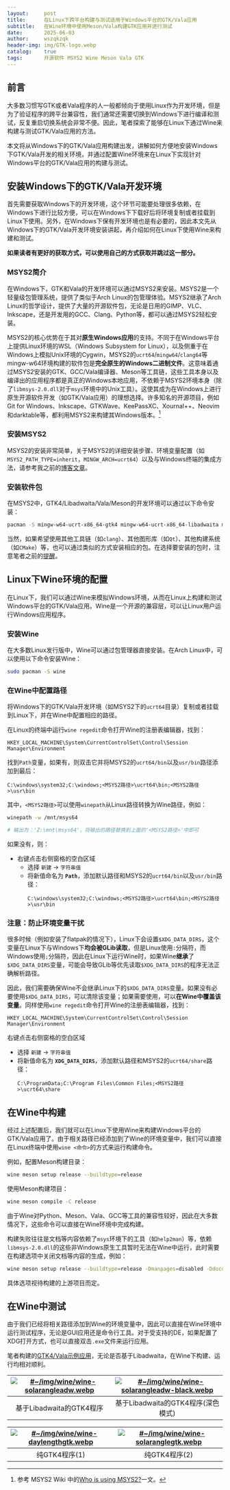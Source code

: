 ```yaml
---
layout:     post
title:      在Linux下跨平台构建与测试适用于Windows平台的GTK/Vala应用
subtitle:   在Wine环境中使用Meson/Vala构建GTK应用并进行测试
date:       2025-06-03
author:     wszqkzqk
header-img: img/GTK-logo.webp
catalog:    true
tags:       开源软件 MSYS2 Wine Meson Vala GTK
---
```


## 前言

大多数习惯写GTK或者Vala程序的人一般都倾向于使用Linux作为开发环境，但是为了验证程序的跨平台兼容性，我们通常还需要切换到Windows下进行编译和测试，反复重启切换系统会非常不便。因此，笔者探索了能够在Linux下通过Wine来构建与测试GTK/Vala应用的方法。

本文将从Windows下的GTK/Vala应用构建出发，讲解如何方便地安装Windows下GTK/Vala开发的相关环境，并通过配置Wine环境来在Linux下实现针对Windows平台的GTK/Vala应用的构建与测试。

## 安装Windows下的GTK/Vala开发环境

首先需要获取Windows下的开发环境，这个环节可能要处理很多依赖，在Windows下进行比较方便，可以在Windows下下载好后将环境复制或者挂载到Linux下使用。另外，在Windows下保有开发环境也是有必要的，因此本文先从Windows下的GTK/Vala开发环境安装讲起，再介绍如何在Linux下使用Wine来构建和测试。

**如果读者有更好的获取方式，可以使用自己的方式获取并跳过这一部分。**

### MSYS2简介

在Windows下，GTK和Vala的开发环境可以通过MSYS2来安装。MSYS2是一个轻量级包管理系统，提供了类似于Arch Linux的包管理体验。MSYS2继承了Arch Linux的哲学设计，提供了大量的开源软件包，无论是日用的GIMP、VLC、Inkscape，还是开发用的GCC、Clang、Python等，都可以通过MSYS2轻松安装。

MSYS2的核心优势在于其对**原生Windows应用**的支持。不同于在Windows平台上提供Linux环境的WSL（Windows Subsystem for Linux），以及侧重于在Windows上模拟Unix环境的Cygwin，MSYS2的`ucrt64`/`mingw64`/`clang64`等mingw-w64环境构建的软件包是**完全原生的Windows二进制文件**。这意味着通过MSYS2安装的GTK、GCC/Vala编译器、Meson等工具链，这些工具本身以及编译出的应用程序都是真正的Windows本地应用，不依赖于MSYS2环境本身（除了`libmsys-2.0.dll`对于`msys`环境中的Unix工具）。这使其成为在Windows上进行原生开源软件开发（如GTK/Vala应用）的理想选择。许多知名的开源项目，例如Git for Windows、Inkscape、GTKWave、KeePassXC、Xournal++、Neovim和darktable等，都利用MSYS2来构建其Windows版本。[^1]

[^1]: 参考 MSYS2 Wiki 中的[Who is using MSYS2?](https://www.msys2.org/docs/who-is-using-msys2/)一文。

### 安装MSYS2

MSYS2的安装非常简单，关于MSYS2的详细安装步骤、环境变量配置（如`MSYS2_PATH_TYPE=inherit`，`MINGW_ARCH=ucrt64`）以及与Windows终端的集成方法，请参考我之前的[博客文章](https://wszqkzqk.github.io/2022/06/24/在不借助oh-my-zsh的前提下进行Zsh配置/)。

### 安装软件包

在MSYS2中，GTK4/Libadwaita/Vala/Meson的开发环境可以通过以下命令安装：

```bash
pacman -S mingw-w64-ucrt-x86_64-gtk4 mingw-w64-ucrt-x86_64-libadwaita mingw-w64-ucrt-x86_64-gcc mingw-w64-ucrt-x86_64-vala mingw-w64-ucrt-x86_64-meson
```

当然，如果希望使用其他工具链（如`clang`）、其他图形库（如`Qt`）、其他构建系统（如`CMake`）等，也可以通过类似的方式安装相应的包。在选择要安装的包时，注意笔者之前的[提醒](https://wszqkzqk.github.io/2022/06/24/%E5%9C%A8%E4%B8%8D%E5%80%9F%E5%8A%A9oh-my-zsh%E7%9A%84%E5%89%8D%E6%8F%90%E4%B8%8B%E8%BF%9B%E8%A1%8CZsh%E9%85%8D%E7%BD%AE/#%E6%8F%90%E9%86%92%E9%81%BF%E5%85%8D%E5%8C%85%E5%86%B2%E7%AA%81)。


## Linux下Wine环境的配置

在Linux下，我们可以通过Wine来模拟Windows环境，从而在Linux上构建和测试Windows平台的GTK/Vala应用。Wine是一个开源的兼容层，可以让Linux用户运行Windows应用程序。

### 安装Wine

在大多数Linux发行版中，Wine可以通过包管理器直接安装。在Arch Linux中，可以使用以下命令安装Wine：

```bash
sudo pacman -S wine
```

### 在Wine中配置路径

将Windows下的GTK/Vala开发环境（如MSYS2下的`ucrt64`目录）复制或者挂载到Linux下，并在Wine中配置相应的路径。

在Linux的终端中运行`wine regedit`命令打开Wine的注册表编辑器，找到：

```
HKEY_LOCAL_MACHINE\System\CurrentControlSet\Control\Session Manager\Environment
```

找到`Path`变量，如果有，则双击它并将MSYS2的`ucrt64/bin`以及`usr/bin`路径添加到最后：

```
C:\windows\system32;C:\windows;<MSYS2路径>\ucrt64\bin;<MSYS2路径>\usr\bin
```

其中，`<MSYS2路径>`可以使用`winepath`从Linux路径转换为Wine路径，例如：

```bash
winepath -w /mnt/msys64

# 输出为：'Z:\mnt\msys64'，将输出的路径替换到上面的'<MSYS2路径>'中即可
```

如果没有，则：
- 右键点击右侧窗格的空白区域
   - 选择 `新建` → `字符串值`
   - 将新值命名为 **`Path`**，添加默认路径和MSYS2的`ucrt64/bin`以及`usr/bin`路径：
     ```
     C:\windows\system32;C:\windows;<MSYS2路径>\ucrt64\bin;<MSYS2路径>\usr\bin
     ```

### 注意：防止环境变量干扰

很多时候（例如安装了flatpak的情况下），Linux下会设置`$XDG_DATA_DIRS`，这个变量在Linux下与Windows下**均会被GLib读取**，但是Linux使用`:`分隔符，而Windows使用`;`分隔符，因此在Linux下运行Wine时，如果Wine**继承**了`$XDG_DATA_DIRS`变量，可能会导致GLib等优先读取`$XDG_DATA_DIRS`的程序无法正确解析路径。

因此，我们需要确保Wine不会继承Linux下的`$XDG_DATA_DIRS`变量。如果没有必要使用`$XDG_DATA_DIRS`，可以清除该变量；如果需要使用，可以**在Wine中覆盖该变量**。同样使用`wine regedit`命令打开Wine的注册表编辑器，找到：

```
HKEY_LOCAL_MACHINE\System\CurrentControlSet\Control\Session Manager\Environment
```

右键点击右侧窗格的空白区域
- 选择 `新建` → `字符串值`
- 将新值命名为 **`XDG_DATA_DIRS`**，添加默认路径和MSYS2的`ucrt64/share`路径：
  ```
  C:\ProgramData;C:\Program Files\Common Files;<MSYS2路径>\ucrt64\share
  ```

## 在Wine中构建

经过上述配置后，我们就可以在Linux下使用Wine来构建Windows平台的GTK/Vala应用了。由于相关路径已经添加到了Wine的环境变量中，我们可以直接在Linux终端中使用`wine <命令>`的方式来运行构建命令。

例如，配置Meson构建目录：

```bash
wine meson setup release --buildtype=release
```

使用Meson构建项目：

```bash
wine meson compile -C release
```

由于Wine对Python、Meson、Vala、GCC等工具的兼容性较好，因此在大多数情况下，这些命令可以直接在Wine环境中完成构建。

构建失败往往是文档等内容依赖了`msys`环境下的工具（如`help2man`）等，依赖`libmsys-2.0.dll`的这些非Windows原生工具暂时无法在Wine中运行，此时需要在构建选项中关闭文档等内容的生成，例如：

```bash
wine meson setup release --buildtype=release -Dmanpages=disabled -Ddocumentation=disabled
```

具体选项视待构建的上游项目而定。

## 在Wine中测试

由于我们已经将相关路径添加到Wine的环境变量中，因此可以直接在Wine环境中运行测试程序，无论是GUI应用还是命令行工具。对于受支持的DE，如果配置了XDG打开方式，也可以直接双击`.exe`文件来运行应用。

笔者构建的[GTK4/Vala示例应用](https://wszqkzqk.github.io/2025/02/05/GTK-Vala-Tutorial-2/)，无论是否基于Libadwaita，在Wine下构建、运行均相对顺利。

|[![#~/img/wine/wine-solarangleadw.webp](/img/wine/wine-solarangleadw.webp)](/img/wine/wine-solarangleadw.webp)|[![#~/img/wine/wine-solarangleadw-black.webp](/img/wine/wine-solarangleadw-black.webp)](/img/wine/wine-solarangleadw-black.webp)|
|:----:|:----:|
|基于Libadwaita的GTK4程序|基于Libadwaita的GTK4程序(深色模式)|

|[![#~/img/wine/wine-daylengthgtk.webp](/img/wine/wine-daylengthgtk.webp)](/img/wine/wine-daylengthgtk.webp)|[![#~/img/wine/wine-solaranglegtk.webp](/img/wine/wine-solaranglegtk.webp)](/img/wine/wine-solaranglegtk.webp)|
|:----:|:----:|
|纯GTK4程序(1)|纯GTK4程序(2)|
